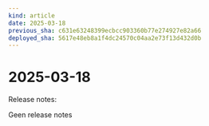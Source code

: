 ```yaml
---
kind: article
date: 2025-03-18
previous_sha: c631e63248399ecbcc903360b77e274927e82a66
deployed_sha: 5617e48eb8a1f4dc24570c04aa2e73f13d432d0b
---
```


# 2025-03-18

Release notes:

Geen release notes
